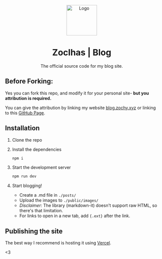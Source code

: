 <div align="center">
  <img alt="Logo" src="https://blog.zochy.xyz/favicon-light.ico" width="100" />
</div>
<h1 align="center">
  Zoclhas | Blog
</h1>
<p align="center">
The official source code for my blog site.
</p>

## Before Forking:

Yes you can fork this repo, and modify it for your personal site- **but you attribution is required.**

You can give the attribution by linking my website [blog.zochy.xyz](https://blog.zochy.xyz/) or linking to this [GitHub Page](https://github.com/zoclhas/blog).

## Installation

1. Clone the repo

2. Install the dependencies

    ```sh
    npm i
    ```

3. Start the development server

    ```sh
    npm run dev
    ```

4. Start blogging!
    - Create a .md file in `./posts/`
    - Upload the images to `./public/images/`
    - *Disclaimer:* The library (markdown-it) doesn't support raw HTML, so there's that limitation.
    - For links to open in a new tab, add `{.ext}` after the link.

## Publishing the site

The best way I recommend is hosting it using [Vercel](https://vercel.com/).

&lt;3
